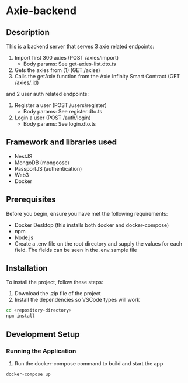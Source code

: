 # Axie-backend

## Description

This is a backend server that serves 3 axie related endpoints:

1. Import first 300 axies (POST /axies/import)
   - Body params: See get-axies-list.dto.ts
2. Gets the axies from (1) (GET /axies)
3. Calls the getAxie function from the Axie Infinity Smart Contract (GET /axies/:id)

and 2 user auth related endpoints:

1. Register a user (POST /users/register)
   - Body params: See register.dto.ts
2. Login a user (POST /auth/login)
   - Body params: See login.dto.ts

## Framework and libraries used

- NestJS
- MongoDB (mongoose)
- PassportJS (authentication)
- Web3
- Docker

## Prerequisites

Before you begin, ensure you have met the following requirements:

- Docker Desktop (this installs both docker and docker-compose)
- npm
- Node.js
- Create a .env file on the root directory and supply the values for each field. The fields can be seen in the .env.sample file

## Installation

To install the project, follow these steps:

1. Download the .zip file of the project
2. Install the dependencies so VSCode types will work

```bash
cd <repository-directory>
npm install
```

## Development Setup

### Running the Application

1. Run the docker-compose command to build and start the app

```bash
docker-compose up
```
